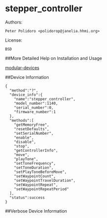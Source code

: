 stepper_controller
==================

Authors:

    Peter Polidoro <polidorop@janelia.hhmi.org>

License:

    BSD

##More Detailed Help on Installation and Usage

[modular-devices](https://github.com/janelia-modular-devices/modular-devices)

##Device Information

```shell
{
  "method":"?",
  "device_info":{
    "name":"stepper_controller",
    "model_number":1140,
    "serial_number":0,
    "firmware_number":1
  },
  "methods":[
    "getMemoryFree",
    "resetDefaults",
    "setSerialNumber",
    "enable",
    "disable",
    "stop",
    "getControllerInfo",
    "move",
    "playTone",
    "setToneFrequency",
    "setToneDuration",
    "setPlayToneBeforeMove",
    "setWaypointCount",
    "setWaypointTravelDuration",
    "setWaypointRepeat",
    "setWaypointRepeatPeriod"
  ],
  "status":success
}
```
##Verbose Device Information

```shell
```
